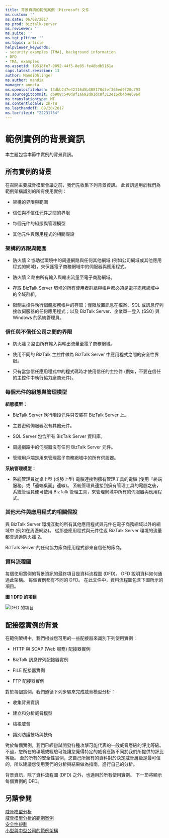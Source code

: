 ```yaml
---
title: 背景資訊的範例案例 |Microsoft 文件
ms.custom: ''
ms.date: 06/08/2017
ms.prod: biztalk-server
ms.reviewer: ''
ms.suite: ''
ms.tgt_pltfrm: ''
ms.topic: article
helpviewer_keywords:
- security examples [TMA], background information
- DFD
- TMA, examples
ms.assetid: f9518fe7-9892-44f5-8e05-fe48bdb5161a
caps.latest.revision: 13
author: MandiOhlinger
ms.author: mandia
manager: anneta
ms.openlocfilehash: 13dbb247e42116d5b308170d5ef365ed9f20d793
ms.sourcegitcommit: cb908c540d8f1a692d01dc8f313e16cb4b4e696d
ms.translationtype: MT
ms.contentlocale: zh-TW
ms.lasthandoff: 09/20/2017
ms.locfileid: "22231734"
---
```

# <a name="background-information-for-sample-scenarios"></a>範例實例的背景資訊
本主題包含本節中實例的背景資訊。  
  
## <a name="background-for-all-scenarios"></a>所有實例的背景  
 在召開主要威脅模型會議之前，我們先收集下列背景資訊。 此資訊適用於我們為範例架構識別的所有使用實例：  
  
-   架構的界限與範圍  
  
-   信任與不信任元件之間的界限  
  
-   每個元件的組態與管理模型  
  
-   其他元件與應用程式的相關假設  
  
### <a name="boundaries-and-scope-of-the-architecture"></a>架構的界限與範圍  
  
-   防火牆 2 協助從環境中的周邊網路與任何其他網域 (例如公司網域或其他應用程式的網域)，來保護電子商務網域中的伺服器與應用程式。  
  
-   防火牆 2 路由所有輸入與輸出流量至電子商務網域。  
  
-   存取 BizTalk Server 環境的所有使用者群組與帳戶都必須是電子商務網域中的全域群組。  
  
-   限制主控件執行個體服務帳戶的存取；僅限放置訊息在檔案、SQL 或訊息佇列接收伺服器的任何應用程式；以及 BizTalk Server、企業單一登入 (SSO) 與 Windows 的系統管理員。  
  
### <a name="boundaries-between-trusted-and-untrusted-companies"></a>信任與不信任公司之間的界限  
  
-   防火牆 2 路由所有輸入與輸出流量至電子商務網域。  
  
-   使用不同的 BizTalk 主控件做為 BizTalk Server 中應用程式之間的安全性界限。  
  
-   只有當您信任應用程式中的程式碼時才使用信任的主控件 (例如，不要在信任的主控件中執行協力廠商元件)。  
  
### <a name="configuration-and-administration-model-for-each-component"></a>每個元件的組態與管理模型  
 **組態模型：**  
  
-   BizTalk Server 執行階段元件只安裝在 BizTalk Server 上。  
  
-   主要密碼伺服器沒有其他元件。  
  
-   SQL Server 包含所有 BizTalk Server 資料庫。  
  
-   周邊網路中的伺服器沒有任何 BizTalk Server 元件。  
  
-   管理用戶端是用來管理電子商務網域中的所有伺服器。  
  
 **系統管理模型：**  
  
-   系統管理員從桌上型 (或膝上型) 電腦連接到擁有管理工具的電腦 (使用「終端服務」或「遠端桌面」連線)。 系統管理員連接到擁有管理工具的電腦之後，系統管理員便可使用 BizTalk 管理工具，來管理網域中所有的伺服器與應用程式。  
  
### <a name="assumptions-about-other-components-and-applications"></a>其他元件與應用程式的相關假設  
 與 BizTalk Server 環境互動的所有其他應用程式與元件在電子商務網域以外的網域中 (例如在周邊網路)。 從那些應用程式與元件往返 BizTalk Server 環境的流量都會通過防火牆 2。  
  
 BizTalk Server 的任何協力廠商應用程式都來自信任的廠商。  
  
### <a name="data-flow-diagrams"></a>資料流程圖  
 每個使用實例的背景資訊的最終項目是資料流程圖 (DFD)。 DFD 說明資料如何通過此架構。 每個實例都有不同的 DFD。 在此文件中，資料流程圖包含下圖所示的項目。  
  
 **圖 1 DFD 的項目**  
  
 ![DFD 的項目](../core/media/tdi-sec-dfd-legend.gif "TDI_Sec_DFD_Legend")  
  
## <a name="background-for-adapter-scenarios"></a>配接器實例的背景  
 在範例架構中，我們根據您可用的一些配接器來識別下列使用實例：  
  
-   HTTP 與 SOAP (Web 服務) 配接器實例  
  
-   BizTalk 訊息佇列配接器實例  
  
-   FILE 配接器實例  
  
-   FTP 配接器實例  
  
 對於每個實例，我們遵循下列步驟來完成威脅模型分析：  
  
-   收集背景資訊  
  
-   建立和分析威脅模型  
  
-   檢視威脅  
  
-   識別防護技巧與技術  
  
 對於每個實例，我們已經嘗試開發各種攻擊可能代表的一般威脅層級的評比等級。 不過，您所在的環境或經驗可能讓您覺得特定的威脅應該不同於我們所提供的評比等級。 至於所有的安全性實例，您自己所擁有的資料對於決定威脅層級是最可信的，所以建議您使用我們的分析與結果做為指南，進行自己的分析。  
  
 背景資訊，除了資料流程圖 (DFD) 之外，也適用於所有使用實例。 下一節將顯示每個實例的 DFD。  
  
## <a name="see-also"></a>另請參閱  
 [威脅模型分析](../core/threat-model-analysis.md)   
 [威脅模型分析的範例案例](../core/sample-scenarios-for-threat-model-analysis.md)   
 [安全性規劃](../core/planning-for-security.md)   
 [小型與中型公司的範例架構](../core/sample-architectures-for-small-medium-sized-companies.md)